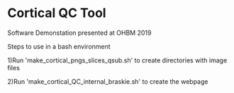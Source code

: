 # Cortical QC Tool
Software Demonstation presented at OHBM 2019

Steps to use in a bash environment

1)Run 'make_cortical_pngs_slices_qsub.sh' to create directories with image files

2)Run 'make_cortical_QC_internal_braskie.sh' to create the webpage

